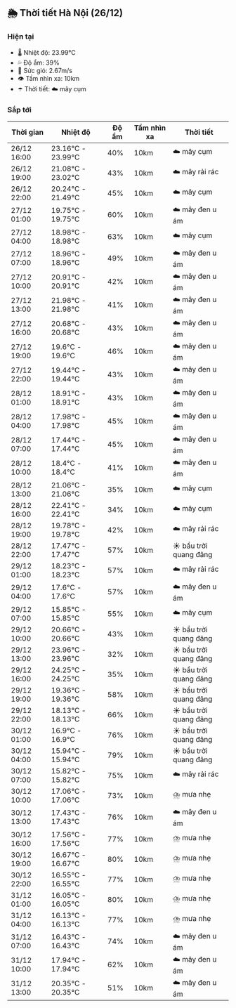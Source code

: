 ## 🌦️ Thời tiết Hà Nội (26/12)

### Hiện tại

- 🌡️ Nhiệt độ: 23.99℃
- 💦 Độ ẩm: 39%
- 💨 Sức gió: 2.67m/s
- 👁️ Tầm nhìn xa: 10km
- ☂️ Thời tiết: ☁️ mây cụm

### Sắp tới

| Thời gian | Nhiệt độ | Độ ẩm | Tầm nhìn xa | Thời tiết |
| --- | --- | --- | --- | --- |
| 26/12 16:00 | 23.16℃ - 23.99℃ | 40% | 10km | ☁️ mây cụm |
| 26/12 19:00 | 21.08℃ - 23.02℃ | 43% | 10km | ☁️ mây rải rác |
| 26/12 22:00 | 20.24℃ - 21.49℃ | 45% | 10km | ☁️ mây cụm |
| 27/12 01:00 | 19.75℃ - 19.75℃ | 60% | 10km | ☁️ mây đen u ám |
| 27/12 04:00 | 18.98℃ - 18.98℃ | 63% | 10km | ☁️ mây cụm |
| 27/12 07:00 | 18.96℃ - 18.96℃ | 49% | 10km | ☁️ mây đen u ám |
| 27/12 10:00 | 20.91℃ - 20.91℃ | 42% | 10km | ☁️ mây đen u ám |
| 27/12 13:00 | 21.98℃ - 21.98℃ | 41% | 10km | ☁️ mây đen u ám |
| 27/12 16:00 | 20.68℃ - 20.68℃ | 43% | 10km | ☁️ mây đen u ám |
| 27/12 19:00 | 19.6℃ - 19.6℃ | 46% | 10km | ☁️ mây đen u ám |
| 27/12 22:00 | 19.44℃ - 19.44℃ | 43% | 10km | ☁️ mây đen u ám |
| 28/12 01:00 | 18.91℃ - 18.91℃ | 43% | 10km | ☁️ mây đen u ám |
| 28/12 04:00 | 17.98℃ - 17.98℃ | 45% | 10km | ☁️ mây đen u ám |
| 28/12 07:00 | 17.44℃ - 17.44℃ | 45% | 10km | ☁️ mây đen u ám |
| 28/12 10:00 | 18.4℃ - 18.4℃ | 41% | 10km | ☁️ mây đen u ám |
| 28/12 13:00 | 21.06℃ - 21.06℃ | 35% | 10km | ☁️ mây cụm |
| 28/12 16:00 | 22.41℃ - 22.41℃ | 34% | 10km | ☁️ mây cụm |
| 28/12 19:00 | 19.78℃ - 19.78℃ | 42% | 10km | ☁️ mây rải rác |
| 28/12 22:00 | 17.47℃ - 17.47℃ | 57% | 10km | ☀️ bầu trời quang đãng |
| 29/12 01:00 | 18.23℃ - 18.23℃ | 57% | 10km | ☁️ mây rải rác |
| 29/12 04:00 | 17.6℃ - 17.6℃ | 57% | 10km | ☁️ mây đen u ám |
| 29/12 07:00 | 15.85℃ - 15.85℃ | 55% | 10km | ☁️ mây cụm |
| 29/12 10:00 | 20.66℃ - 20.66℃ | 43% | 10km | ☀️ bầu trời quang đãng |
| 29/12 13:00 | 23.96℃ - 23.96℃ | 32% | 10km | ☀️ bầu trời quang đãng |
| 29/12 16:00 | 24.25℃ - 24.25℃ | 35% | 10km | ☀️ bầu trời quang đãng |
| 29/12 19:00 | 19.36℃ - 19.36℃ | 58% | 10km | ☀️ bầu trời quang đãng |
| 29/12 22:00 | 18.13℃ - 18.13℃ | 66% | 10km | ☀️ bầu trời quang đãng |
| 30/12 01:00 | 16.9℃ - 16.9℃ | 76% | 10km | ☀️ bầu trời quang đãng |
| 30/12 04:00 | 15.94℃ - 15.94℃ | 79% | 10km | ☀️ bầu trời quang đãng |
| 30/12 07:00 | 15.82℃ - 15.82℃ | 75% | 10km | ☁️ mây rải rác |
| 30/12 10:00 | 17.06℃ - 17.06℃ | 73% | 10km | ⛈️ mưa nhẹ |
| 30/12 13:00 | 17.43℃ - 17.43℃ | 76% | 10km | ☁️ mây đen u ám |
| 30/12 16:00 | 17.56℃ - 17.56℃ | 77% | 10km | ⛈️ mưa nhẹ |
| 30/12 19:00 | 16.67℃ - 16.67℃ | 80% | 10km | ⛈️ mưa nhẹ |
| 30/12 22:00 | 16.55℃ - 16.55℃ | 77% | 10km | ⛈️ mưa nhẹ |
| 31/12 01:00 | 16.05℃ - 16.05℃ | 80% | 10km | ⛈️ mưa nhẹ |
| 31/12 04:00 | 16.13℃ - 16.13℃ | 77% | 10km | ⛈️ mưa nhẹ |
| 31/12 07:00 | 16.43℃ - 16.43℃ | 74% | 10km | ☁️ mây đen u ám |
| 31/12 10:00 | 17.94℃ - 17.94℃ | 62% | 10km | ☁️ mây đen u ám |
| 31/12 13:00 | 20.35℃ - 20.35℃ | 51% | 10km | ☁️ mây đen u ám |
